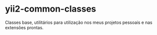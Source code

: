 # yii2-common-classes
Classes base, utilitários para utilização nos meus projetos pessoais e nas extensões prontas.
